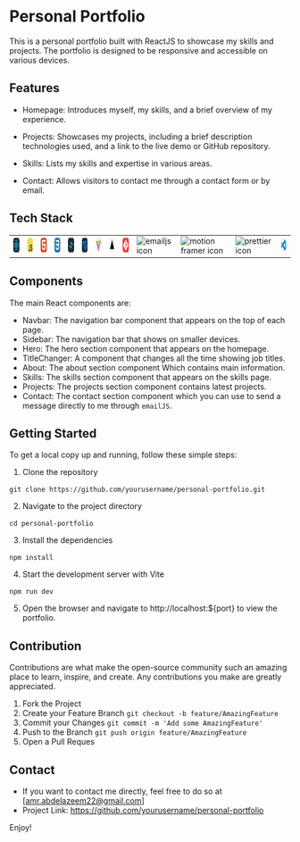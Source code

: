 # Personal Portfolio

This is a personal portfolio built with ReactJS to showcase my skills and projects. The portfolio is designed to be responsive and accessible on various devices.

## Features

- Homepage: Introduces myself, my skills, and a brief overview of my experience.

- Projects: Showcases my projects, including a brief description technologies used, and a link to the live demo or GitHub repository.

- Skills: Lists my skills and expertise in various areas.

- Contact: Allows visitors to contact me through a contact form or by email.

## Tech Stack
<table>
  <tr>
    <td><img src="https://raw.githubusercontent.com/tandpfun/skill-icons/de91fca307a83d75fc5b1f6ce24540454acead41/icons/React-Dark.svg" alt="react icon" title="ReactJS" width="26" height="26"></td>
    <td><img src="https://raw.githubusercontent.com/tandpfun/skill-icons/de91fca307a83d75fc5b1f6ce24540454acead41/icons/JavaScript.svg" alt="javascript icon" title="JavaScript" width="26" height="26"></td>
    <td><img src="https://raw.githubusercontent.com/tandpfun/skill-icons/de91fca307a83d75fc5b1f6ce24540454acead41/icons/HTML.svg" alt="html5 icon" title="HTML5" width="26" height="26"></td>
    <td><img src="https://raw.githubusercontent.com/tandpfun/skill-icons/de91fca307a83d75fc5b1f6ce24540454acead41/icons/CSS.svg" alt="css icon" title="CSS3" width="26" height="26"></td>
    <td><img src="https://raw.githubusercontent.com/tandpfun/skill-icons/de91fca307a83d75fc5b1f6ce24540454acead41/icons/TailwindCSS-Dark.svg" alt="tailwind icon" title="TailwindCSS" width="26" height="26"></td>
    <td><img src="https://raw.githubusercontent.com/tandpfun/skill-icons/de91fca307a83d75fc5b1f6ce24540454acead41/icons/MaterialUI-Dark.svg" alt="materialui icon"  title="MaterialUI" width="26" height="26"></td>
    <td><img src="https://raw.githubusercontent.com/tandpfun/skill-icons/de91fca307a83d75fc5b1f6ce24540454acead41/icons/Vite-Light.svg" alt="vite icon" title="Vite" width="26" height="26"></td>
    <td><img src="https://raw.githubusercontent.com/tandpfun/skill-icons/de91fca307a83d75fc5b1f6ce24540454acead41/icons/Vercel-Light.svg" alt="vercel icon" title="Vercel" width="26" height="26"></td>
    <td><img src="https://raw.githubusercontent.com/tandpfun/skill-icons/de91fca307a83d75fc5b1f6ce24540454acead41/icons/Git.svg" alt="git icon" title="Git" width="26" height="26"></td>
    <td><img src="https://www.emailjs.com/logo.png" alt="emailjs icon" title="EmailJS" width="26" height="26"></td>
    <td><img src="https://framerusercontent.com/images/48ha9ZR9oZQGQ6gZ8YUfElP3T0A.png" alt="motion framer icon" title="Motion Framer" width="26" height="26"></td>
    <td><img src="https://prettier.io/icon.png" alt="prettier icon" title="Prettier" width="26" height="26"></td>
    <td><img src="https://raw.githubusercontent.com/tandpfun/skill-icons/de91fca307a83d75fc5b1f6ce24540454acead41/icons/VSCode-Light.svg" alt="vscode icon" title="VSCode" width="26" height="26"></td>
  </tr>
</table>

## Components

The main React components are:

* Navbar: The navigation bar component that appears on the top of each page.
* Sidebar: The navigation bar that shows on smaller devices.
* Hero: The hero section component that appears on the homepage.
* TitleChanger: A component that changes all the time showing job titles.
* About: The about section component Which contains main information.
* Skills: The skills section component that appears on the skills page.
* Projects: The projects section component contains latest projects.
* Contact: The contact section component which you can use to send a message directly to me through `emailJS`.

## Getting Started

To get a local copy up and running, follow these simple steps:

1. Clone the repository

```
git clone https://github.com/yourusername/personal-portfolio.git
```
2. Navigate to the project directory

```
cd personal-portfolio
```
3. Install the dependencies

```
npm install
```
4. Start the development server with Vite

```
npm run dev
```
5. Open the browser and navigate to http://localhost:${port} to view the portfolio.

## Contribution

Contributions are what make the open-source community such an amazing place to learn, inspire, and create. Any contributions you make are greatly appreciated.

1. Fork the Project
2. Create your Feature Branch `git checkout -b feature/AmazingFeature`
3. Commit your Changes `git commit -m 'Add some AmazingFeature'`
4. Push to the Branch `git push origin feature/AmazingFeature`
5. Open a Pull Reques

## Contact
- If you want to contact me directly, feel free to do so at [amr.abdelazeem22@gmail.com]
- Project Link: https://github.com/yourusername/personal-portfolio

Enjoy!
